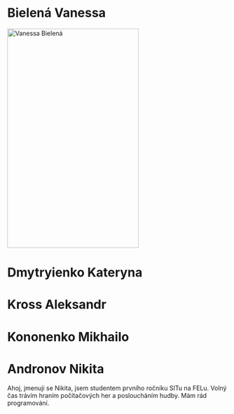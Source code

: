 # **Bielená Vanessa**
<img src="https://i.ibb.co/2gjqRf4/20221012-203407.jpg" alt="Vanessa Bielená" width="300" height="500">


# **Dmytryienko Kateryna**

# **Kross Aleksandr**

# **Kononenko Mikhailo**

# **Andronov Nikita**
Ahoj, jmenuji se Nikita, jsem studentem prvního ročníku SITu na FELu. Volný čas trávím hraním počítačových her a posloucháním hudby. Mám rád programování.